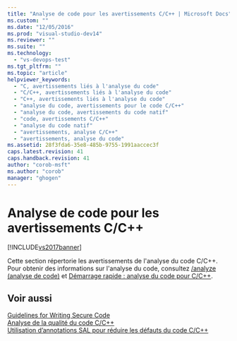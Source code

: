```yaml
---
title: "Analyse de code pour les avertissements C/C++ | Microsoft Docs"
ms.custom: ""
ms.date: "12/05/2016"
ms.prod: "visual-studio-dev14"
ms.reviewer: ""
ms.suite: ""
ms.technology: 
  - "vs-devops-test"
ms.tgt_pltfrm: ""
ms.topic: "article"
helpviewer_keywords: 
  - "C, avertissements liés à l'analyse du code"
  - "C/C++, avertissements liés à l'analyse du code"
  - "C++, avertissements liés à l'analyse du code"
  - "analyse du code, avertissements pour le code C/C++"
  - "analyse du code, avertissements du code natif"
  - "code, avertissements C/C++"
  - "analyse du code natif"
  - "avertissements, analyse C/C++"
  - "avertissements, analyse du code"
ms.assetid: 28f3fda6-35e8-485b-9755-1991aaccec3f
caps.latest.revision: 41
caps.handback.revision: 41
author: "corob-msft"
ms.author: "corob"
manager: "ghogen"
---
```

# Analyse de code pour les avertissements C/C++
[!INCLUDE[vs2017banner](../code-quality/includes/vs2017banner.md)]

Cette section répertorie les avertissements de l'analyse du code C\/C\+\+.  Pour obtenir des informations sur l'analyse du code, consultez [\/analyze \(analyse de code\)](/visual-cpp/build/reference/analyze-code-analysis) et [Démarrage rapide : analyse du code pour C\/C\+\+](../code-quality/quick-start-code-analysis-for-c-cpp.md).  
  
## Voir aussi  
 [Guidelines for Writing Secure Code](http://msdn.microsoft.com/fr-fr/9892fd19-45cd-44b6-9fa8-10f1b5cb6ea4)   
 [Analyse de la qualité du code C\/C\+\+](../code-quality/analyzing-c-cpp-code-quality-by-using-code-analysis.md)   
 [Utilisation d’annotations SAL pour réduire les défauts du code C\/C\+\+](../code-quality/using-sal-annotations-to-reduce-c-cpp-code-defects.md)